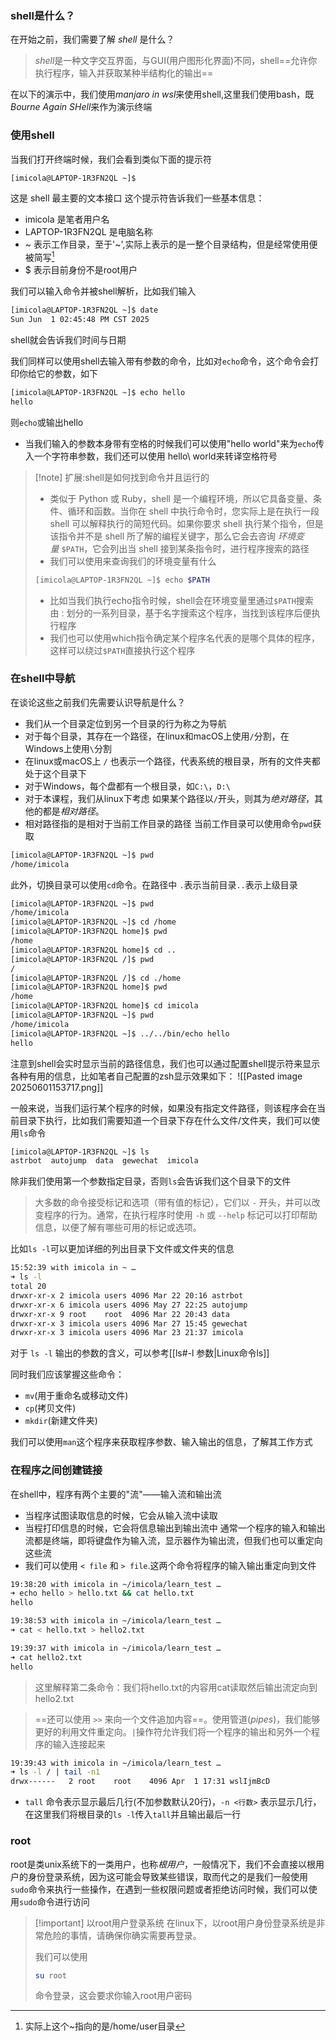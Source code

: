 ### shell是什么？
在开始之前，我们需要了解 *shell* 是什么？
 > *shell*是一种文字交互界面，与GUI(用户图形化界面)不同，shell==允许你执行程序，输入并获取某种半结构化的输出==

在以下的演示中，我们使用*manjaro in wsl*来使用shell,这里我们使用bash，既*Bourne Again SHell*来作为演示终端

### 使用shell
当我们打开终端时候，我们会看到类似下面的提示符
```bash
[imicola@LAPTOP-1R3FN2QL ~]$ 
```
这是 shell 最主要的文本接口
这个提示符告诉我们一些基本信息：
- imicola 是笔者用户名
- LAPTOP-1R3FN2QL 是电脑名称
- ~ 表示工作目录，至于'~',实际上表示的是一整个目录结构，但是经常使用便被简写[^1]
- $ 表示目前身份不是root用户

我们可以输入命令并被shell解析，比如我们输入
```bash
[imicola@LAPTOP-1R3FN2QL ~]$ date
Sun Jun  1 02:45:48 PM CST 2025
```
shell就会告诉我们时间与日期

我们同样可以使用shell去输入带有参数的命令，比如对`echo`命令，这个命令会打印你给它的参数，如下
```bash
[imicola@LAPTOP-1R3FN2QL ~]$ echo hello
hello
```
则`echo`或输出hello
- 当我们输入的参数本身带有空格的时候我们可以使用"hello world"来为`echo`传入一个字符串参数，我们还可以使用 hello\ world来转译空格符号

> [!note] 扩展:shell是如何找到命令并且运行的
>
> - 类似于 Python 或 Ruby，shell 是一个编程环境，所以它具备变量、条件、循环和函数。当你在 shell 中执行命令时，您实际上是在执行一段 shell 可以解释执行的简短代码。如果你要求 shell 执行某个指令，但是该指令并不是 shell 所了解的编程关键字，那么它会去咨询 *环境变量* `$PATH`，它会列出当 shell 接到某条指令时，进行程序搜索的路径
> - 我们可以使用来查询我们的环境变量有什么
> ```bash
> [imicola@LAPTOP-1R3FN2QL ~]$ echo $PATH
> ```
> - 比如当我们执行echo指令时候，shell会在环境变量里通过`$PATH`搜索由`：`划分的一系列目录，基于名字搜索这个程序，当找到该程序后便执行程序
> - 我们也可以使用which指令确定某个程序名代表的是哪个具体的程序，这样可以绕过`$PATH`直接执行这个程序

### 在shell中导航
在谈论这些之前我们先需要认识导航是什么？
- 我们从一个目录定位到另一个目录的行为称之为导航
- 对于每个目录，其存在一个路径，在linux和macOS上使用`/`分割，在Windows上使用`\`分割
- 在linux或macOS上 `/` 也表示一个路径，代表系统的根目录，所有的文件夹都处于这个目录下
- 对于Windows，每个盘都有一个根目录，如`C:\`，`D:\`
- 对于本课程，我们从linux下考虑
如果某个路径以`/`开头，则其为*绝对路径*，其他的都是*相对路径*。
- 相对路径指的是相对于当前工作目录的路径
当前工作目录可以使用命令`pwd`获取
```bash
[imicola@LAPTOP-1R3FN2QL ~]$ pwd
/home/imicola
```
此外，切换目录可以使用`cd`命令。在路径中 `.`表示当前目录`..`表示上级目录
```bash
[imicola@LAPTOP-1R3FN2QL ~]$ pwd
/home/imicola
[imicola@LAPTOP-1R3FN2QL ~]$ cd /home
[imicola@LAPTOP-1R3FN2QL home]$ pwd
/home
[imicola@LAPTOP-1R3FN2QL home]$ cd ..
[imicola@LAPTOP-1R3FN2QL /]$ pwd
/
[imicola@LAPTOP-1R3FN2QL /]$ cd ./home
[imicola@LAPTOP-1R3FN2QL home]$ pwd
/home
[imicola@LAPTOP-1R3FN2QL home]$ cd imicola
[imicola@LAPTOP-1R3FN2QL ~]$ pwd
/home/imicola
[imicola@LAPTOP-1R3FN2QL ~]$ ../../bin/echo hello
hello
```
注意到shell会实时显示当前的路径信息，我们也可以通过配置shell提示符来显示各种有用的信息，比如笔者自己配置的zsh显示效果如下：
![[Pasted image 20250601153717.png]]

一般来说，当我们运行某个程序的时候，如果没有指定文件路径，则该程序会在当前目录下执行，比如我们需要知道一个目录下存在什么文件/文件夹，我们可以使用`ls`命令
```bash
[imicola@LAPTOP-1R3FN2QL ~]$ ls
astrbot  autojump  data  gewechat  imicola
```
除非我们使用第一个参数指定目录，否则`ls`会告诉我们这个目录下的文件
> 大多数的命令接受标记和选项（带有值的标记），它们以 `-` 开头，并可以改变程序的行为。通常，在执行程序时使用 `-h` 或 `--help` 标记可以打印帮助信息，以便了解有哪些可用的标记或选项。

比如`ls -l`可以更加详细的列出目录下文件或文件夹的信息
```bash
15:52:39 with imicola in ~ …
➜ ls -l
total 20
drwxr-xr-x 2 imicola users 4096 Mar 22 20:16 astrbot
drwxr-xr-x 6 imicola users 4096 May 27 22:25 autojump
drwxr-xr-x 9 root    root  4096 Mar 22 20:43 data
drwxr-xr-x 3 imicola users 4096 Mar 27 15:45 gewechat
drwxr-xr-x 3 imicola users 4096 Mar 23 21:37 imicola
```
对于 `ls -l` 输出的参数的含义，可以参考[[ls#-l 参数|Linux命令ls]]

同时我们应该掌握这些命令：
- `mv`(用于重命名或移动文件)
- `cp`(拷贝文件)
- `mkdir`(新建文件夹)

我们可以使用`man`这个程序来获取程序参数、输入输出的信息，了解其工作方式

### 在程序之间创建链接
在shell中，程序有两个主要的"流"——输入流和输出流
- 当程序试图读取信息的时候，它会从输入流中读取
- 当程打印信息的时候，它会将信息输出到输出流中
通常一个程序的输入和输出流都是终端，即将键盘作为输入流，显示器作为输出流，但我们也可以重定向这些流
- 我们可以使用 `< file` 和 `> file`.这两个命令将程序的输入输出重定向到文件
```bash
19:38:20 with imicola in ~/imicola/learn_test …
➜ echo hello > hello.txt && cat hello.txt
hello

19:38:53 with imicola in ~/imicola/learn_test …
➜ cat < hello.txt > hello2.txt

19:39:37 with imicola in ~/imicola/learn_test …
➜ cat hello2.txt
hello
```
> 这里解释第二条命令：我们将hello.txt的内容用cat读取然后输出流定向到hello2.txt

>==还可以使用 `>>` 来向一个文件追加内容==。使用管道(*pipes*)，我们能够更好的利用文件重定向。`|`操作符允许我们将一个程序的输出和另外一个程序的输入连接起来
```bash
19:39:43 with imicola in ~/imicola/learn_test …
➜ ls -l / | tail -n1
drwx------   2 root    root    4096 Apr  1 17:31 wslIjmBcD
```
- `tall` 命令表示显示最后几行(不加参数默认20行)，`-n <行数>` 表示显示几行，在这里我们将根目录的`ls -l`传入`tall`并且输出最后一行

### root
root是类unix系统下的一类用户，也称*根用户*，一般情况下，我们不会直接以根用户的身份登录系统，因为这可能会导致某些错误，取而代之的是我们一般使用`sudo`命令来执行一些操作，在遇到一些权限问题或者拒绝访问时候，我们可以使用`sudo`命令进行访问
>[!important] 以root用户登录系统
>在linux下，以root用户身份登录系统是非常危险的事情，请确保你确实需要再登录。
>
>我们可以使用
>```bash
>su root
>```
>命令登录，这会要求你输入root用户密码


[^1]: 实际上这个~指向的是/home/user目录
